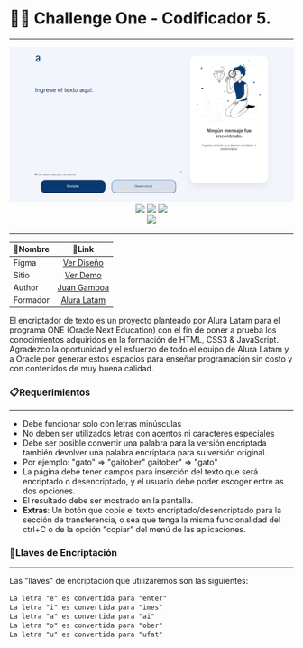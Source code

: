# 👨‍💻 Challenge One - Codificador 5.
---

<div align="center">
    <img src="https://raw.githubusercontent.com/sebassena/challengeonecodificador5/frontend/assets/demo.png"/>
    <br />
    <img src="https://img.shields.io/badge/JavaScript-FEFF01?logo=javascript&logoColor=000000&style=for-the-badge"/>
    <img src="https://img.shields.io/badge/HTML-EC6231?logo=html5&logoColor=FFFFFF&style=for-the-badge" />
    <img src="https://img.shields.io/badge/CSS-01A3D8?logo=css3&logoColor=FFFFFF&style=for-the-badge" />
</div>

<div align="center">
    <img src="https://www.aluracursos.com/assets/img/challenges/oracle-one/logo_oracleAlura-es.1657102612.svg" />
</div>

---

<center>

| 📌Nombre       | 🔗Link           | 
| ------------- |:-------------:|
| Figma | [Ver Diseño](https://www.figma.com/file/trP3p5nEh7XUyB3n2bomjP/Alura-Challenge---Desaf%C3%ADo-1---L%C3%B3gica?node-id=0%3A1) |
| Sitio     | [Ver Demo](https://sebassena.github.io/challengeonecodificador5/) |
| Author      | [Juan Gamboa](https://juangamboa.co)     |  
| Formador | [Alura Latam](https://www.aluracursos.com/)      | 

</center>

El encriptador de texto es un proyecto planteado por Alura Latam para el programa ONE (Oracle Next Education) con el fin de poner a prueba los conocimientos adquiridos en la formación de HTML, CSS3 & JavaScript. Agradezco la oportunidad y el esfuerzo de todo el equipo de Alura Latam y a Oracle por generar estos espacios para enseñar programación sin costo y con contenidos de muy buena calidad.

### 📋Requerimientos
---
* Debe funcionar solo con letras minúsculas
* No deben ser utilizados letras con acentos ni caracteres especiales
* Debe ser posible convertir una palabra para la versión encriptada también devolver una palabra encriptada para su versión original.
* Por ejemplo:
"gato" => "gaitober"
gaitober" => "gato"
* La página debe tener campos para inserción del texto que será encriptado o desencriptado, y el usuario debe poder escoger entre as dos opciones.
* El resultado debe ser mostrado en la pantalla.
* **Extras**: Un botón que copie el texto encriptado/desencriptado para la sección de transferencia, o sea que tenga la misma funcionalidad del ctrl+C o de la opción "copiar" del menú de las aplicaciones.

### 🔐Llaves de Encriptación
---
Las "llaves" de encriptación que utilizaremos son las siguientes:

    La letra "e" es convertida para "enter"
    La letra "i" es convertida para "imes"
    La letra "a" es convertida para "ai"
    La letra "o" es convertida para "ober"
    La letra "u" es convertida para "ufat"